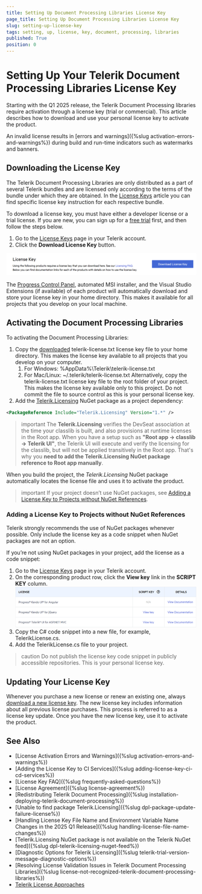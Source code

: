 ```yaml
---
title: Setting Up Document Processing Libraries License Key
page_title: Setting Up Document Processing Libraries License Key
slug: setting-up-license-key
tags: setting, up, license, key, document, processing, libraries
published: True
position: 0
---
```


# Setting Up Your Telerik Document Processing Libraries License Key
Starting with the Q1 2025 release, the Telerik Document Processing libraries require activation through a license key (trial or commercial). This article describes how to download and use your personal license key to activate the product.

An invalid license results in [errors and warnings]({%slug activation-errors-and-warnings%}) during build and run-time indicators such as watermarks and banners.

## Downloading the License Key

The Telerik Document Processing Libraries are only distributed as a part of several Telerik bundles and are licensed only according to the terms of the bundle under which they are obtained. In the [License Keys](https://www.telerik.com/account/your-licenses/license-keys) article you can find specific license key instruction for each respective bundle.

To download a license key, you must have either a developer license or a trial license. If you are new, you can sign up for a [free trial](https://www.telerik.com/account/trials) first, and then follow the steps below.

1. Go to the [License Keys](https://www.telerik.com/account/your-licenses/license-keys) page in your Telerik account.
1. Click the **Download License Key** button.

![Download License Key](images/download-license-key.png)

The [Progress Control Panel](https://www.telerik.com/download-trial-file/v2/control-panel), automated MSI installer, and the Visual Studio Extensions (if available) of each product will automatically download and store your license key in your home directory. This makes it available for all projects that you develop on your local machine.

## Activating the Document Processing Libraries

To activating the Document Processing Libraries:

1. Copy the [downloaded](#downloading-the-license-key) telerik-license.txt license key file to your home directory. This makes the license key available to all projects that you develop on your computer.
   1. For Windows: %AppData%\Telerik\telerik-license.txt
   1. For Mac/Linux: ~/.telerik/telerik-license.txt
      Alternatively, copy the telerik-license.txt license key file to the root folder of your project. This makes the license key available only to this project. Do not commit the file to source control as this is your personal license key.
1. Add the [Telerik.Licensing](https://www.nuget.org/packages/Telerik.Licensing) NuGet package as a project dependency:

```xml
<PackageReference Include="Telerik.Licensing" Version="1.*" />
```

>important The **Telerik.Licensing** verifies the DevSeat association at the time your classlib is built, and also provisions at runtime licenses in the Root app. When you have a setup such as **"Root app -> classlib -> Telerik UI"**, the Telerik UI will execute and verify the licensing for the classlib, but will not be applied transitively in the Root app. That's why you **need to add the Telerik.Licensing NuGet package reference to Root app manually**.

When you build the project, the _Telerik.Licensing_ NuGet package automatically locates the license file and uses it to activate the product.

>important If your project doesn’t use NuGet packages, see [Adding a License Key to Projects without NuGet References](#adding-a-license-key-to-projects-without-nuget-references).

### Adding a License Key to Projects without NuGet References
Telerik strongly recommends the use of NuGet packages whenever possible. Only include the license key as a code snippet when NuGet packages are not an option.

If you’re not using NuGet packages in your project, add the license as a code snippet:

1. Go to the [License Keys](https://www.telerik.com/account/your-licenses/license-keys) page in your Telerik account.
1. On the corresponding product row, click the **View key** link in the **SCRIPT KEY** column.
![Download Product Key](images/download-product-key.png)
1. Copy the C# code snippet into a new file, for example, TelerikLicense.cs.
1. Add the TelerikLicense.cs file to your project.

>caution Do not publish the license key code snippet in publicly accessible repositories. This is your personal license key.

## Updating Your License Key

Whenever you purchase a new license or renew an existing one, always [download a new license key](#downloading-the-license-key). The new license key includes information about all previous license purchases. This process is referred to as a license key update. Once you have the new license key, use it to activate the product.

## See Also

* [License Activation Errors and Warnings]({%slug activation-errors-and-warnings%})
* [Adding the License Key to CI Services]({%slug adding-license-key-ci-cd-services%})
* [License Key FAQ]({%slug frequently-asked-questions%})
* [License Agreement]({%slug license-agreement%})
* [Redistributing Telerik Document Processing]({%slug installation-deploying-telerik-document-processing%})
* [Unable to find package Telerik.Licensing]({%slug dpl-package-update-failure-license%})
* [Handling License Key File Name and Environment Variable Name Changes in the 2025 Q1 Release]({%slug handling-license-file-name-changes%})
* [Telerik.Licensing NuGet package is not available on the Telerik NuGet feed]({%slug dpl-telerik-licensing-nuget-feed%})
* [Diagnostic Options for Telerik Licensing]({%slug telerik-trial-version-message-diagnostic-options%})
* [Resolving License Validation Issues in Telerik Document Processing Libraries]({%slug license-not-recognized-telerik-document-processing-libraries%})
* [Telerik License Approaches](https://github.com/LanceMcCarthy/DevOpsExamples?tab=readme-ov-file#telerik-license-approaches)

